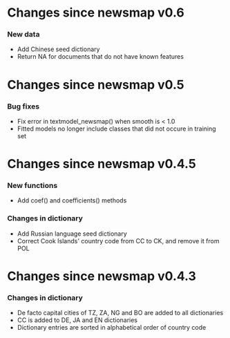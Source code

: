 # Changes since newsmap v0.6

### New data

* Add Chinese seed dictionary
* Return NA for documents that do not have known features 

# Changes since newsmap v0.5

### Bug fixes

* Fix error in textmodel_newsmap() when smooth is < 1.0
* Fitted models no longer include classes that did not occure in training set

# Changes since newsmap v0.4.5

### New functions

* Add coef() and coefficients() methods

### Changes in dictionary

* Add Russian language seed dictionary
* Correct Cook Islands' country code from CC to CK, and remove it from POL

# Changes since newsmap v0.4.3

### Changes in dictionary

* De facto capital cities of TZ, ZA, NG and BO are added to all dictionaries
* CC is added to DE, JA and EN dictionaries
* Dictionary entries are sorted in alphabetical order of country code
